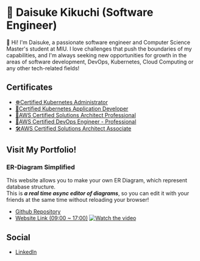 # 🚢 Daisuke Kikuchi (Software Engineer)
👋 Hi! I'm Daisuke, a passionate software engineer and Computer Science Master's student at MIU. I love challenges that push the boundaries of my capabilities, and I'm always seeking new opportunities for growth in the areas of software development, DevOps, Kubernetes, Cloud Computing or any other tech-related fields!

## Certificates
- [☸Certified Kubernetes Administrator](https://ti-user-certificates.s3.amazonaws.com/e0df7fbf-a057-42af-8a1f-590912be5460/e79bfea4-49df-4ea8-be12-a3085a30348d-daisuke-kikuchi-993de703-e98a-4360-86b8-d0c6c1f24dbb-certificate.pdf)
- [🐳Certified Kubernetes Application Developer](https://ti-user-certificates.s3.amazonaws.com/e0df7fbf-a057-42af-8a1f-590912be5460/e79bfea4-49df-4ea8-be12-a3085a30348d-daisuke-kikuchi-85e3c344-ce03-4675-b4d2-4e072f53857d-certificate.pdf)
- [💫AWS Certified Solutions Architect Professional](https://cp.certmetrics.com/amazon/en/public/verify/credential/ebbd4e2968cd44699184e79f8e908555)
- [🚀AWS Certified DevOps Engineer - Professional](https://cp.certmetrics.com/amazon/en/public/verify/credential/ab4bb2b81dac4aebaec74e41088e1914)
- [🛠️AWS Certified Solutions Architect Associate](https://cp.certmetrics.com/amazon/en/public/verify/credential/74613d43fcc547cca784ceb9fa206c6b)

## Visit My Portfolio!

### ER-Diagram Simplified
This website allows you to make your own ER Diagram, which represent database structure. <br>
This is ***a real time async editor of diagrams***, so you can edit it with your friends at the same time without reloading your browser!
- [Github Repository](https://github.com/Daisuke-lab/ERDiagram_Simplified)
- [Website Link (09:00 ~ 17:00)](https://erdiagram-simplified.daisukekikuchi.net/)
[![Watch the video](https://img.youtube.com/vi/Tu6lZYIZPkA/maxresdefault.jpg)](https://youtu.be/Tu6lZYIZPkA)

## Social
- [LinkedIn](https://linkedin.com/in/daisuke-zr)
